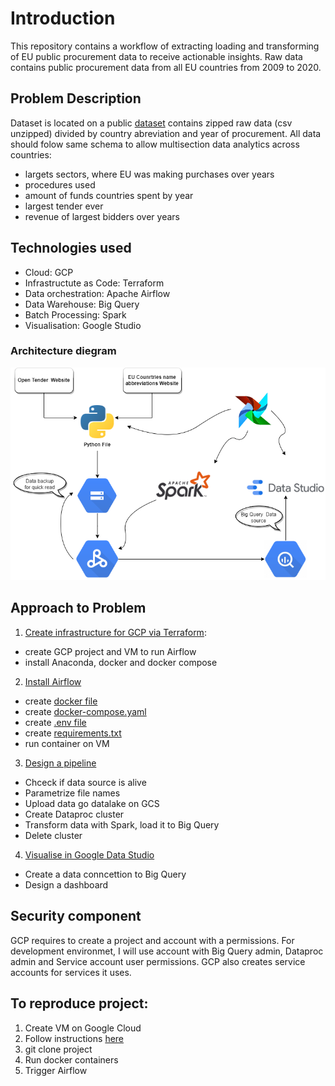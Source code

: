 # Introduction
This repository contains a workflow of extracting loading and transforming of EU public procurement data to receive actionable insights.
Raw data contains public procurement data from all EU countries from 2009 to 2020.

## Problem Description
Dataset is located on a public [dataset](https://opentender.eu/all/download) contains zipped raw data (csv unzipped) divided by country abreviation and year of procurement.
All data should folow same schema to allow multisection data analytics across countries:
 - largets sectors, where EU was making purchases over years
 - procedures used
 - amount of funds countries spent by year
 - largest tender ever
 - revenue of largest bidders over years


## Technologies used
- Cloud: GCP
- Infrastructute as Code: Terraform
- Data orchestration: Apache Airflow
- Data Warehouse: Big Query
- Batch Processing: Spark
- Visualisation: Google Studio

### Architecture diegram

![Arhitecture diagram](./images/architecture.png)

## Approach to Problem
 1. [Create infrastructure for GCP via Terraform](initial_setup.md):
   - create GCP project and VM to run Airflow
   - install Anaconda, docker and docker compose
 2. [Install Airflow](airflow_instalation.md)
   - create [docker file](./docker/Dockerfile)
   - create [docker-compose.yaml](./docker/docker-compose.yml)
   - create [.env file](./docker/.env)
   - create [requirements.txt](./docker/requirements.txt)
   - run container on VM
 3. [Design a pipeline](pipeline.md)
   - Chceck if data source is alive
   - Parametrize file names 
   - Upload data go datalake on GCS
   - Create Dataproc cluster
   - Transform data with Spark, load it to Big Query
   - Delete cluster
 4. [Visualise in Google Data Studio](visualisation.md)
   - Create a data conncettion to Big Query
   - Design a dashboard

## Security component
GCP requires to create a project and account with a permissions.
For development environmet, I will use account with Big Query admin, Dataproc admin and Service account user permissions.
GCP also creates service accounts for services it uses.

## To reproduce project:
 1. Create VM on Google Cloud
 2. Follow instructions [here](initial_setup.md)
 3. git clone project
 4. Run docker containers
 5. Trigger Airflow
 





